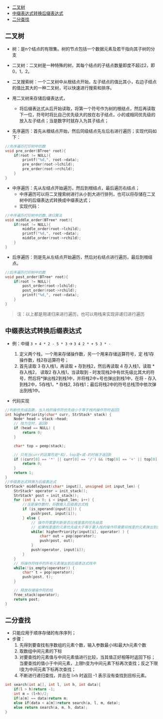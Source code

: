 - [二叉树](#%e4%ba%8c%e5%8f%89%e6%a0%91)
- [中缀表达式转换后缀表达式](#%e4%b8%ad%e7%bc%80%e8%a1%a8%e8%be%be%e5%bc%8f%e8%bd%ac%e6%8d%a2%e5%90%8e%e7%bc%80%e8%a1%a8%e8%be%be%e5%bc%8f)
- [二分查找](#%e4%ba%8c%e5%88%86%e6%9f%a5%e6%89%be)

## 二叉树
- 树：是n个结点的有限集。树的节点包括一个数据元素及若干指向其子树的分支
- 二叉树：二叉树是一种特殊的树，其每个结点的子结点数量即度不超过2，即0，1，2。
- 二叉搜索树：一个二叉树中从根结点开始，左子结点的值比其小，右边子结点的值比其大的一种二叉树，可以快速进行搜索和排序。

- 用二叉树来存储后缀表达式，
   - 将后缀表达式从后开始读取，将第一个符号作为树的根结点，然后再读取下一位，符号时将比自己优先级大的放在右子结点，小的或相同优先级的放入左子结点；当是数字时就存入为其子结点；

- 先序遍历：首先从根结点开始，然后同级结点先左后右进行遍历；实现代码如下：
```c
//先序遍历打印树中的数
void pre_order(BTree* root){
    if(root != NULL){
        printf("%d,", root->data);
        pre_order(root->lchild);
        pre_order(root->rchild);
    }
}
```

- 中序遍历：先从左结点开始遍历，然后到根结点，最后遍历右结点；
   - 中序遍历可以将二叉搜索树进行从小到大进行排列，也可以将存储在二叉树中的后缀表达式转换成中缀表达式；
   - 实现代码：
```c
//中序遍历打印树中的数,递归算法
void middle_order(BTree* root){
    if(root != NULL){
        middle_order(root->lchild);
        printf("%d,", root->data);
        middle_order(root->rchild);
    }
}
```

- 后序遍历：则是先从左结点开始遍历，然后对右结点进行遍历，最后到根结点。
```c
//后序遍历打印树中的数
void post_order(BTree* root){
    if(root != NULL){
        post_order(root->lchild);
        post_order(root->rchild);
        printf("%d,", root->data);
    }
}
```
> 注：以上都是用递归来进行遍历，也可以用栈来实现非递归进行遍历

## 中缀表达式转换后缀表达式
- 例：中缀 `3 + 4 * 2 - 5 * 3` -> `3 4 2 * + 5 3 * -`
   1. 定义两个栈，一个用来存储操作数，另一个用来存储运算符号，定 栈1存操作数，栈2存运算符号；
   2. 首先读取 3 存入栈1，再读取 + 存到栈2，然后再读取 4 存入栈1，读取 * 存入栈2， 读取2 存入栈1，当读取到 - 时发现栈2中有优先级比其大的符号，然后将*弹出栈2到栈1中，并将栈2中+号也弹出到栈1中，在将 - 存入到栈2中，5存栈1，\* 存栈2, 3存栈1；最后将栈2中的符号总栈顶中依次弹出到栈1中。 

- 代码实现
```c
//判断优先级函数，当入栈的操作符优先级小于等于栈内操作符时返回1
int higherPriority(char* curr, StrStack* stack) {
    Node* head = stack->head;
    // 栈为空时，返回0
    if (head == NULL) { 
        return 0;
    }

    char* top = peep(stack);

    // 只有当curr的运算符是*和/，top是+或-的时候才返回0
    if ((curr[0] == '*' || curr[0] == '/') && (top[0] == '+' || top[0] == '-')) {
        return 0;
    }
    return 1;
}
//中缀表达式转换为后缀表达式
StrStack* middle2post(char* input[], unsigned int input_len) {
    StrStack* operator = init_stack();
    StrStack* post = init_stack();
    for (int i = 0; i < input_len; i++) {
        //当是操作数时，将数推入后缀表达式栈
        if (is_operand(input[i])) {
            push(post, input[i]);
        } else {
            // 操作符需要判断是否比栈里面的优先级高
            // 如果栈里面的元素优先级大于等于要入栈的操作符需要将栈里的元素弹出到后缀栈
            while( higherPriority(input[i], operator) ) {
                char* out = pop(operator);
                push(post, out);
            }
            push(operator, input[i]);
        }
    }
    // 将操作符栈中的所有元素弹出到后缀表达式栈中
    while(!is_empty(operator)) {
        char* t = pop(operator);
        push(post, t);
    }

    // 释放存储操作符的栈
    free_stack(operator);
    return post;  
}
```


## 二分查找  
  - 只能应用于顺序存储的有序序列；
  - 步骤：  
    1. 先得到要查找有序数组的元素个数，输入参数最小l和最大h元素个数
    2. 取数组中间元素的下标
    3. 对要查找的元素值与中间元素值进行比较，当其值正好相等时返回下标；当要查找的值小于中间元素，上限h变为中间元素下标再次查找；反之下限l变为中间元素下标再次查找；
    4. 不断进行递归查找，并且在 l>h 时返回 -1 表示没有查找到目标元素。

```c
int search(int a[], int l, int h, int data){
    if(l > h)return -1;
    int m = (l+h)/2;
    if(a[m] == data)return m;
    else if(data < a[m])return search(a, l, m, data);
    else return search(a, m, h, data); 
}
```
